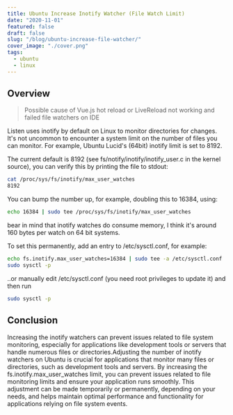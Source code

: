 ```yaml
---
title: Ubuntu Increase Inotify Watcher (File Watch Limit)
date: "2020-11-01"
featured: false
draft: false
slug: "/blog/ubuntu-increase-file-watcher/"
cover_image: "./cover.png"
tags:
  - ubuntu
  - linux
---
```


## Overview

> Possible cause of Vue.js hot reload or LiveReload not working and failed file watchers on IDE

Listen uses inotify by default on Linux to monitor directories for changes. It's not uncommon to encounter a system limit on the number of files you can monitor. For example, Ubuntu Lucid's (64bit) inotify limit is set to 8192.

The current default is 8192 (see fs/notify/inotify/inotify_user.c in the kernel source), you can verify this by printing the file to stdout:

```sh
cat /proc/sys/fs/inotify/max_user_watches
8192
```

You can bump the number up, for example, doubling this to 16384, using:

```sh
echo 16384 | sudo tee /proc/sys/fs/inotify/max_user_watches
```

bear in mind that inotify watches do consume memory, I think it's around 160 bytes per watch on 64 bit systems.

To set this permanently, add an entry to /etc/sysctl.conf, for example:

```sh
echo fs.inotify.max_user_watches=16384 | sudo tee -a /etc/sysctl.conf
sudo sysctl -p
```

..or manually edit /etc/sysctl.conf (you need root privileges to update it) and then run

```sh
sudo sysctl -p
```

## Conclusion

Increasing the inotify watchers can prevent issues related to file system monitoring, especially for applications like development tools or servers that handle numerous files or directories.Adjusting the number of inotify watchers on Ubuntu is crucial for applications that monitor many files or directories, such as development tools and servers. By increasing the fs.inotify.max_user_watches limit, you can prevent issues related to file monitoring limits and ensure your application runs smoothly. This adjustment can be made temporarily or permanently, depending on your needs, and helps maintain optimal performance and functionality for applications relying on file system events.
